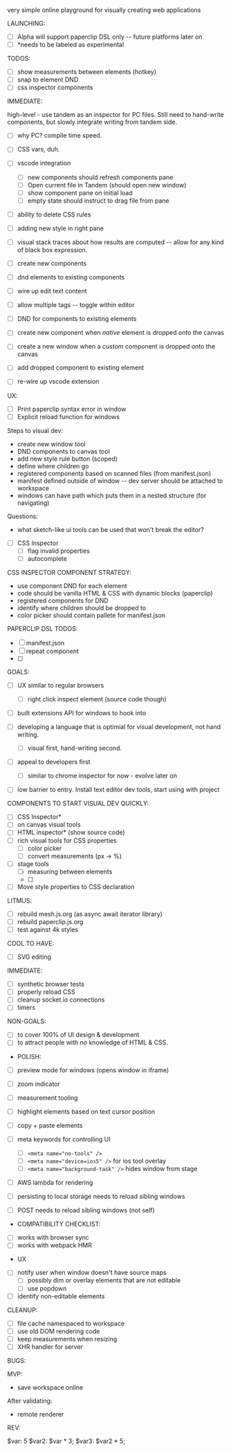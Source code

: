 very simple online playground for visually creating web applications

LAUNCHING:

- [ ] Alpha will support paperclip DSL only -- future platforms later on
- [ ] *needs to be labeled as experimental

TODOS:

- [ ] show measurements between elements (hotkey)
- [ ] snap to element DND
- [ ] css inspector components

IMMEDIATE:

high-level - use tandem as an inspector for PC files. Still need to hand-write components, but slowly integrate writing from tandem side.

- [ ] why PC? compile time speed.
- [ ] CSS vars, duh.
- [ ] vscode integration
  - [ ] new components should refresh components pane
  - [ ] Open current file in Tandem (should open new window)
  - [ ] show component pane on initial load
  - [ ] empty state should instruct to drag file from pane
- [ ] ability to delete CSS rules
- [ ] adding new style in right pane
- [ ] visual stack traces about how results are computed -- allow for any kind of black box expression.
- [ ] create new components
- [ ] dnd elements to existing components
- [ ] wire up edit text content
- [ ] allow multiple <preview /> tags -- toggle within editor
- [ ] DND for components to existing elements
- [ ] create new component when _native_ element is dropped onto the canvas
- [ ] create a new window when a _custom_ component is dropped onto the canvas
- [ ] add dropped component to existing element
- [ ] re-wire up vscode extension


UX:

- [ ] Print paperclip syntax error in window
- [ ] Explicit reload function for windows

Steps to visual dev:

- create new window tool
- DND components to canvas tool
- add new style rule button (scoped)
- define where children go
- registered components based on scanned files (from manifest.json)
- manifest defined outside of window -- dev server should be attached to workspace
- windows can have path which puts them in a nested structure (for navigating)


Questions:

- what sketch-like ui tools can be used that won't break the editor?


- [ ] CSS Inspector
  - [ ] flag invalid properties
  - [ ] autocomplete

CSS INSPECTOR COMPONENT STRATEGY:

- use component DND for each element
- code should be vanilla HTML & CSS with dynamic blocks (paperclip)
- registered components for DND
- identify where children should be dropped to
- color picker should contain pallete for manifest.json


PAPERCLIP DSL TODOS:

- [ ] manifest.json
- [ ] repeat component
- [ ] 

GOALS:

- [ ] UX similar to regular browsers
  - [ ] right click inspect element (source code though)
- [ ] built extensions API for windows to hook into
- [ ] developing a language that is optimial for visual development, not hand writing.
  - [ ] visual first, hand-writing second. 
- [ ] appeal to developers first
  - [ ] similar to chrome inspector for now - evolve later on
- [ ] low barrier to entry. Install text editor dev tools, start using with project


COMPONENTS TO START VISUAL DEV QUICKLY:

- [ ] CSS Inspector*
- [ ] on canvas visual tools
- [ ] HTML inspector* (show source code)
- [ ] rich visual tools for CSS properties
  - [ ] color picker
  - [ ] convert measurements (px -> %)
- [ ] stage tools
  - [ ] measuring between elements
  - [ ] 
- [ ] Move style properties to CSS declaration

LITMUS:

- [ ] rebuild mesh.js.org (as async await iterator library)
- [ ] rebuild paperclip.js.org 
- [ ] test against 4k styles

COOL TO HAVE:

- [ ] SVG editing

IMMEDIATE:

- [ ] synthetic browser tests
- [ ] properly reload CSS
- [ ] cleanup socket.io connections
- [ ] timers

NON-GOALS:

- [ ] to cover 100% of UI design & development
- [ ] to attract people with _no_ knowledge of HTML & CSS.

- POLISH:

- [ ] preview mode for windows (opens window in iframe)
- [ ] zoom indicator
- [ ] measurement tooling
- [ ] highlight elements based on text cursor position
- [ ] copy + paste elements
- [ ] meta keywords for controlling UI
  - [ ] `<meta name="no-tools" />`
  - [ ] `<meta name="device=ios5" />` for ios tool overlay
  - [ ] `<meta name="background-task" />` hides window from stage
- [ ] AWS lambda for rendering
- [ ] persisting to local storage needs to reload sibling windows
- [ ] POST needs to reload sibling windows (not self)


- COMPATIBILITY CHECKLIST:

- [ ] works with browser sync
- [ ] works with webpack HMR

- UX

- [ ] notify user when window doesn't have source maps
  - [ ] possibly dim or overlay elements that are not editable
  - [ ] use popdown
- [ ] identify non-editable elements

CLEANUP:

- [ ] file cache namespaced to workspace
- [ ] use old DOM rendering code
- [ ] keep measurements when resizing
- [ ] XHR handler for server

BUGS:


MVP:

- save workspace online

After validating:

- remote renderer


REV:

$var: 5
$var2: $var * 3;
$var3: $var2 * 5;


